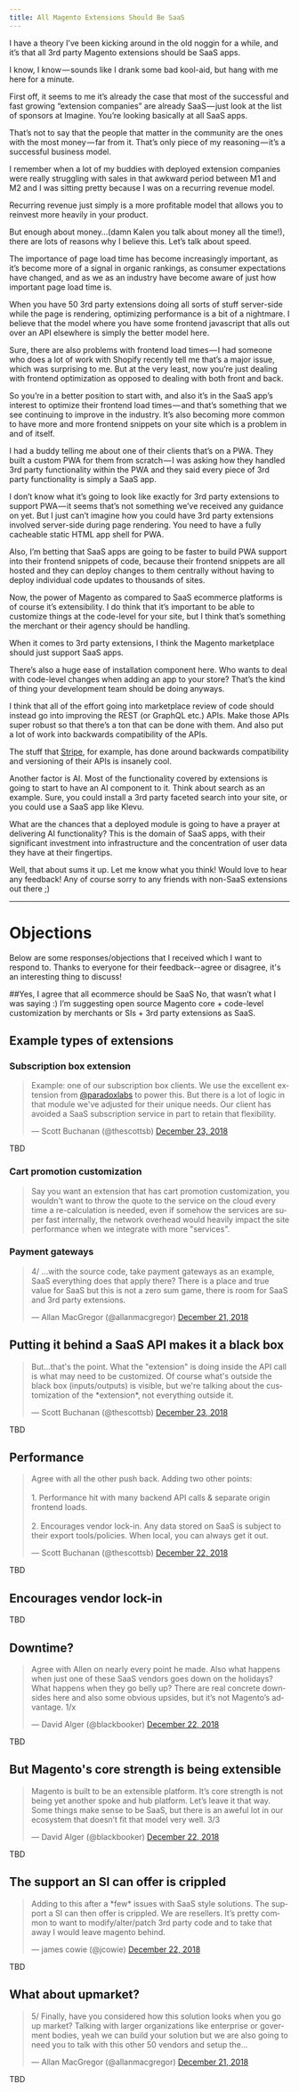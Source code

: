 ```yaml
---
title: All Magento Extensions Should Be SaaS
---
```


I have a theory I’ve been kicking around in the old noggin for a while, and it’s that all 3rd party Magento extensions should be SaaS apps.

I know, I know — sounds like I drank some bad kool-aid, but hang with me here for a minute.

First off, it seems to me it’s already the case that most of the successful and fast growing “extension companies” are already SaaS — just look at the list of sponsors at Imagine. You’re looking basically at all SaaS apps.

That’s not to say that the people that matter in the community are the ones with the most money — far from it. That’s only piece of my reasoning — it’s a successful business model.

I remember when a lot of my buddies with deployed extension companies were really struggling with sales in that awkward period between M1 and M2 and I was sitting pretty because I was on a recurring revenue model.

Recurring revenue just simply is a more profitable model that allows you to reinvest more heavily in your product.

But enough about money…(damn Kalen you talk about money all the time!), there are lots of reasons why I believe this. Let’s talk about speed.

The importance of page load time has become increasingly important, as it’s become more of a signal in organic rankings, as consumer expectations have changed, and as we as an industry have become aware of just how important page load time is.

When you have 50 3rd party extensions doing all sorts of stuff server-side while the page is rendering, optimizing performance is a bit of a nightmare. I believe that the model where you have some frontend javascript that alls out over an API elsewhere is simply the better model here.

Sure, there are also problems with frontend load times — I had someone who does a lot of work with Shopify recently tell me that’s a major issue, which was surprising to me. But at the very least, now you’re just dealing with frontend optimization as opposed to dealing with both front and back.

So you’re in a better position to start with, and also it’s in the SaaS app’s interest to optimize their frontend load times — and that’s something that we see continuing to improve in the industry. It’s also becoming more common to have more and more frontend snippets on your site which is a problem in and of itself.

I had a buddy telling me about one of their clients that’s on a PWA. They built a custom PWA for them from scratch — I was asking how they handled 3rd party functionality within the PWA and they said every piece of 3rd party functionality is simply a SaaS app.

I don’t know what it’s going to look like exactly for 3rd party extensions to support PWA — it seems that’s not something we’ve received any guidance on yet. But I just can’t imagine how you could have 3rd party extensions involved server-side during page rendering. You need to have a fully cacheable static HTML app shell for PWA.

Also, I’m betting that SaaS apps are going to be faster to build PWA support into their frontend snippets of code, because their frontend snippets are all hosted and they can deploy changes to them centrally without having to deploy individual code updates to thousands of sites.

Now, the power of Magento as compared to SaaS ecommerce platforms is of course it’s extensibility. I do think that it’s important to be able to customize things at the code-level for your site, but I think that’s something the merchant or their agency should be handling.

When it comes to 3rd party extensions, I think the Magento marketplace should just support SaaS apps.

There’s also a huge ease of installation component here. Who wants to deal with code-level changes when adding an app to your store? That’s the kind of thing your development team should be doing anyways.

I think that all of the effort going into marketplace review of code should instead go into improving the REST (or GraphQL etc.) APIs. Make those APIs super robust so that there’s a ton that can be done with them. And also put a lot of work into backwards compatibility of the APIs.

The stuff that [Stripe](https://stripe.com/blog/api-versioning), for example, has done around backwards compatibility and versioning of their APIs is insanely cool.

Another factor is AI. Most of the functionality covered by extensions is going to start to have an AI component to it. Think about search as an example. Sure, you could install a 3rd party faceted search into your site, or you could use a SaaS app like Klevu.

What are the chances that a deployed module is going to have a prayer at delivering AI functionality? This is the domain of SaaS apps, with their significant investment into infrastructure and the concentration of user data they have at their fingertips.

Well, that about sums it up. Let me know what you think! Would love to hear any feedback! Any of course sorry to any friends with non-SaaS extensions out there ;)

---

# Objections
Below are some responses/objections that I received which I want to
respond to. Thanks to everyone for their feedback--agree or disagree, it's an 
interesting thing to discuss!

##Yes, I agree that all ecommerce should be SaaS
No, that wasn’t what I was saying :) I’m suggesting open source Magento core + code-level customization by merchants or SIs + 3rd party extensions as SaaS.

## Example types of extensions

### Subscription box extension

<blockquote class="twitter-tweet" data-lang="en"><p lang="en" dir="ltr">Example: one of our subscription box clients. We use the excellent extension from <a href="https://twitter.com/paradoxlabs?ref_src=twsrc%5Etfw">@paradoxlabs</a> to power this. But there is a lot of logic in that module we&#39;ve adjusted for their unique needs. Our client has avoided a SaaS subscription service in part to retain that flexibility.</p>&mdash; Scott Buchanan (@thescottsb) <a href="https://twitter.com/thescottsb/status/1076632647991021569?ref_src=twsrc%5Etfw">December 23, 2018</a></blockquote>

TBD

### Cart promotion customization
<blockquote class="twitter-tweet" data-lang="en"><p lang="en" dir="ltr">
Say you want an extension that has cart promotion customization, you wouldn't want to throw the quote to the service on the cloud every time a re-calculation is needed, even if somehow the services are super fast internally, the network overhead would heavily impact the site performance when we integrate with more "services".
</p></blockquote>

### Payment gateways

<blockquote class="twitter-tweet" data-lang="en"><p lang="en" dir="ltr">4/ ...with the source code, take payment gateways as an example, SaaS everything does that apply there? There is a place and true value for SaaS but this is not a zero sum game, there is room for SaaS and 3rd party extensions.</p>&mdash; Allan MacGregor (@allanmacgregor) <a href="https://twitter.com/allanmacgregor/status/1076115360519053312?ref_src=twsrc%5Etfw">December 21, 2018</a></blockquote>

## Putting it behind a SaaS API makes it a black box

<blockquote class="twitter-tweet" data-lang="en"><p lang="en" dir="ltr">But...that&#39;s the point. What the &quot;extension&quot; is doing inside the API call is what may need to be customized. Of course what&#39;s outside the black box (inputs/outputs) is visible, but we&#39;re talking about the customization of the *extension*, not everything outside it.</p>&mdash; Scott Buchanan (@thescottsb) <a href="https://twitter.com/thescottsb/status/1076638999979220992?ref_src=twsrc%5Etfw">December 23, 2018</a></blockquote>

TBD

## Performance

<blockquote class="twitter-tweet" data-lang="en"><p lang="en" dir="ltr">Agree with all the other push back. Adding two other points:<br><br>1. Performance hit with many backend API calls &amp; separate origin frontend loads.<br><br>2. Encourages vendor lock-in. Any data stored on SaaS is subject to their export tools/policies. When local, you can always get it out.</p>&mdash; Scott Buchanan (@thescottsb) <a href="https://twitter.com/thescottsb/status/1076482576552992768?ref_src=twsrc%5Etfw">December 22, 2018</a></blockquote>

TBD

## Encourages vendor lock-in
TBD

## Downtime?
<blockquote class="twitter-tweet" data-lang="en"><p lang="en" dir="ltr">Agree with Allen on nearly every point he made. Also what happens when just one of these SaaS vendors goes down on the holidays? What happens when they go belly up? There are real concrete downsides here and also some obvious upsides, but it’s not Magento’s advantage. 1/x</p>&mdash; David Alger (@blackbooker) <a href="https://twitter.com/blackbooker/status/1076476585836982272?ref_src=twsrc%5Etfw">December 22, 2018</a></blockquote>

TBD

## But Magento's core strength is being extensible
<blockquote class="twitter-tweet" data-lang="en"><p lang="en" dir="ltr">Magento is built to be an extensible platform. It’s core strength is not being yet another spoke and hub platform. Let’s leave it that way. Some things make sense to be SaaS, but there is an aweful lot in our ecosystem that doesn’t fit that model very well. 3/3</p>&mdash; David Alger (@blackbooker) <a href="https://twitter.com/blackbooker/status/1076478864120078336?ref_src=twsrc%5Etfw">December 22, 2018</a></blockquote>

TBD

## The support an SI can offer is crippled

<blockquote class="twitter-tweet" data-lang="en"><p lang="en" dir="ltr">Adding to this after a *few* issues with SaaS style solutions. The support a SI can then offer is crippled. We are resellers. It’s pretty common to want to modify/alter/patch 3rd party code and to take that away I would leave magento behind.</p>&mdash; james cowie (@jcowie) <a href="https://twitter.com/jcowie/status/1076421196672053248?ref_src=twsrc%5Etfw">December 22, 2018</a></blockquote>

TBD

## What about upmarket?
<blockquote class="twitter-tweet" data-lang="en"><p lang="en" dir="ltr">5/ Finally, have you considered how this solution looks when you go up market? Talking with larger organizations like enterprise or goverment bodies, yeah we can build your solution but we are also going to need you to talk with this other 50 vendors and setup the...</p>&mdash; Allan MacGregor (@allanmacgregor) <a href="https://twitter.com/allanmacgregor/status/1076115361378914304?ref_src=twsrc%5Etfw">December 21, 2018</a></blockquote>

TBD
